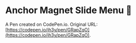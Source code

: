 # Anchor Magnet Slide Menu  🤙

A Pen created on CodePen.io. Original URL: [https://codepen.io/jh3y/pen/GRapZqO](https://codepen.io/jh3y/pen/GRapZqO).


